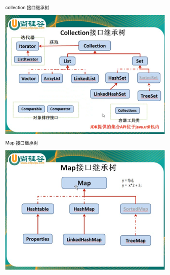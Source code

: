 collection 接口继承树

![Collection](https://raw.githubusercontent.com/yefcion/PicData/master/img/20190918205417.png)







Map 接口继承树

![Map](https://raw.githubusercontent.com/yefcion/PicData/master/img/20190918205617.png)